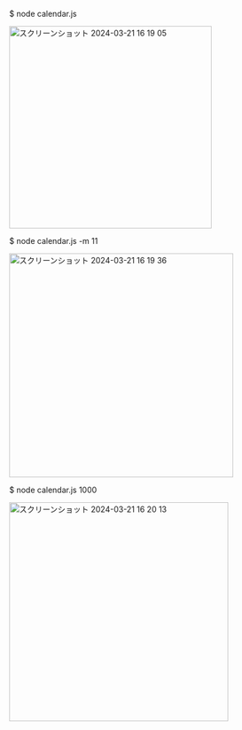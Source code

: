 $ node calendar.js

<img width="365" alt="スクリーンショット 2024-03-21 16 19 05" src="https://github.com/nagmo01/js-calendar/assets/142163151/83cc958b-d33f-417e-9047-3d098e181939">

$ node calendar.js -m 11

<img width="404" alt="スクリーンショット 2024-03-21 16 19 36" src="https://github.com/nagmo01/js-calendar/assets/142163151/162337ff-d80b-490c-8ad3-7c336d45f11f">

$ node calendar.js 1000

<img width="395" alt="スクリーンショット 2024-03-21 16 20 13" src="https://github.com/nagmo01/js-calendar/assets/142163151/9b65ff34-659c-4abd-b69c-4aa72d18d46c">
